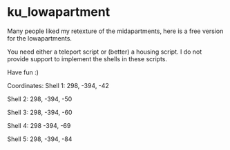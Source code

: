 # ku_lowapartment

Many people liked my retexture of the midapartments, here is a free version for the lowapartments. 

You need either a teleport script or (better) a housing script. I do not provide support to implement the shells in these scripts. 

Have fun :)

Coordinates:
Shell 1:
298, -394, -42

Shell 2:
298, -394, -50

Shell 3:
298, -394, -60

Shell 4:
298 -394, -69

Shell 5:
298, -394, -84
